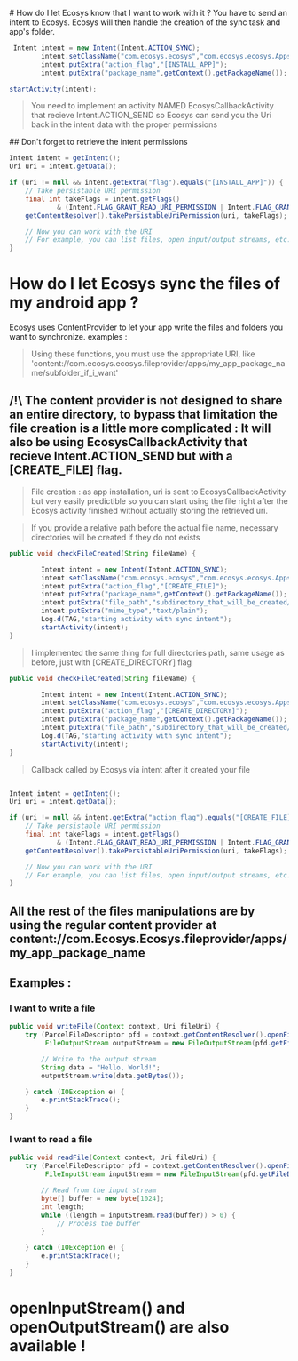 # How do I let Ecosys know that I want to work with it ?
You have to send an intent to Ecosys. Ecosys will then handle the creation of the sync task and app's folder.
```java
 Intent intent = new Intent(Intent.ACTION_SYNC);
        intent.setClassName("com.ecosys.ecosys","com.ecosys.ecosys.AppsIntentActivity");
        intent.putExtra("action_flag","[INSTALL_APP]");
        intent.putExtra("package_name",getContext().getPackageName());

startActivity(intent);
```



> You need to implement an activity NAMED EcosysCallbackActivity that recieve Intent.ACTION_SEND so Ecosys can send you the Uri back in the intent data with the proper permissions

## Don't forget to retrieve the intent permissions

```java
Intent intent = getIntent();
Uri uri = intent.getData();

if (uri != null && intent.getExtra("flag").equals("[INSTALL_APP]")) {
    // Take persistable URI permission
    final int takeFlags = intent.getFlags()
            & (Intent.FLAG_GRANT_READ_URI_PERMISSION | Intent.FLAG_GRANT_WRITE_URI_PERMISSION);
    getContentResolver().takePersistableUriPermission(uri, takeFlags);

    // Now you can work with the URI
    // For example, you can list files, open input/output streams, etc.
}

```


# How do I let Ecosys sync the files of my android app ?
Ecosys uses ContentProvider to let your app write the files and folders you want to synchronize.
examples :
> Using these functions, you must use the appropriate URI, like 'content://com.ecosys.ecosys.fileprovider/apps/my_app_package_name/subfolder_if_i_want'

## /!\ The content provider is not designed to share an entire directory, to bypass that limitation the file creation is a little more complicated : It will also be using EcosysCallbackActivity that recieve Intent.ACTION_SEND but with a [CREATE_FILE] flag.

> File creation : as app installation, uri is sent to EcosysCallbackActivity but very easily predictible so you can start using the file right after the Ecosys activity finished without actually storing the retrieved uri. 

> If you provide a relative path before the actual file name, necessary directories will be created if they do not exists
```java
public void checkFileCreated(String fileName) {

        Intent intent = new Intent(Intent.ACTION_SYNC);
        intent.setClassName("com.ecosys.ecosys","com.ecosys.ecosys.AppsIntentActivity");
        intent.putExtra("action_flag","[CREATE_FILE]");
        intent.putExtra("package_name",getContext().getPackageName());
        intent.putExtra("file_path","subdirectory_that_will_be_created/"+fileName);
        intent.putExtra("mime_type","text/plain");
        Log.d(TAG,"starting activity with sync intent");
        startActivity(intent);
}

```


> I implemented the same thing for full directories path, same usage as before, just with [CREATE_DIRECTORY] flag
```java
public void checkFileCreated(String fileName) {

        Intent intent = new Intent(Intent.ACTION_SYNC);
        intent.setClassName("com.ecosys.ecosys","com.ecosys.ecosys.AppsIntentActivity");
        intent.putExtra("action_flag","[CREATE_DIRECTORY]");
        intent.putExtra("package_name",getContext().getPackageName());
        intent.putExtra("file_path","subdirectory_that_will_be_created/sub_sub_another_one");
        Log.d(TAG,"starting activity with sync intent");
        startActivity(intent);
}

```


> Callback called by Ecosys via intent after it created your file
```java

Intent intent = getIntent();
Uri uri = intent.getData();

if (uri != null && intent.getExtra("action_flag").equals("[CREATE_FILE]")) {
    // Take persistable URI permission
    final int takeFlags = intent.getFlags()
            & (Intent.FLAG_GRANT_READ_URI_PERMISSION | Intent.FLAG_GRANT_WRITE_URI_PERMISSION);
    getContentResolver().takePersistableUriPermission(uri, takeFlags);

    // Now you can work with the URI
    // For example, you can list files, open input/output streams, etc.
}

```

## All the rest of the files manipulations are by using the regular content provider at content://com.Ecosys.Ecosys.fileprovider/apps/my_app_package_name

## Examples :

### I want to write a file

```java
public void writeFile(Context context, Uri fileUri) {
    try (ParcelFileDescriptor pfd = context.getContentResolver().openFile(fileUri, "w");
         FileOutputStream outputStream = new FileOutputStream(pfd.getFileDescriptor())) {

        // Write to the output stream
        String data = "Hello, World!";
        outputStream.write(data.getBytes());

    } catch (IOException e) {
        e.printStackTrace();
    }
}

```

### I want to read a file

```java
public void readFile(Context context, Uri fileUri) {
    try (ParcelFileDescriptor pfd = context.getContentResolver().openFile(fileUri, "r");
         FileInputStream inputStream = new FileInputStream(pfd.getFileDescriptor())) {

        // Read from the input stream
        byte[] buffer = new byte[1024];
        int length;
        while ((length = inputStream.read(buffer)) > 0) {
            // Process the buffer
        }

    } catch (IOException e) {
        e.printStackTrace();
    }
}

```

# openInputStream() and openOutputStream() are also available !
